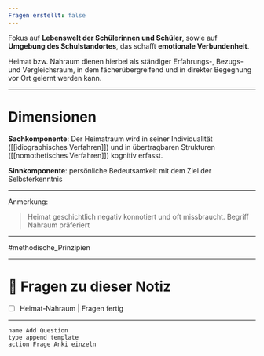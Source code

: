 ```yaml
---
Fragen erstellt: false
---
```

Fokus auf **Lebenswelt der Schülerinnen und Schüler**, sowie auf **Umgebung des Schulstandortes**, das schafft **emotionale Verbundenheit**.

Heimat bzw. Nahraum dienen hierbei als ständiger Erfahrungs-, Bezugs- und Vergleichsraum, in dem fächerübergreifend und in direkter Begegnung vor Ort gelernt werden kann.

---
# Dimensionen

**Sachkomponente**: Der Heimatraum wird in seiner Individualität ([[idiographisches Verfahren]]) und in übertragbaren Strukturen ([[nomothetisches Verfahren]]) kognitiv erfasst.

**Sinnkomponente**: persönliche Bedeutsamkeit mit dem Ziel der Selbsterkenntnis

---

Anmerkung:

>Heimat geschichtlich negativ konnotiert und oft missbraucht. Begriff Nahraum präferiert

---

#methodische_Prinzipien 

---
# 🔎 Fragen zu dieser Notiz

- [ ] Heimat-Nahraum  | Fragen fertig

---

```button
name Add Question
type append template
action Frage Anki einzeln
```




